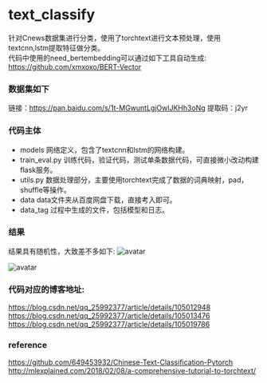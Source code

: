 # text_classify
针对Cnews数据集进行分类，使用了torchtext进行文本预处理，使用textcnn,lstm提取特征做分类。  
代码中使用的need_bertembedding可以通过如下工具自动生成: https://github.com/xmxoxo/BERT-Vector

### 数据集如下
链接：https://pan.baidu.com/s/1t-MGwuntLgjOwlJKHh3oNg 
提取码：j2yr

### 代码主体
- models
  网络定义，包含了textcnn和lstm的网络构建。
- train_eval.py
  训练代码，验证代码，测试单条数据代码，可直接微小改动构建flask服务。
- utils.py
  数据处理部分，主要使用torchtext完成了数据的词典映射，pad，shuffle等操作。
- data
  data文件夹从百度网盘下载，直接考入即可。
- data_tag
  过程中生成的文件，包括模型和日志。
### 结果
结果具有随机性，大致差不多如下: 
![avatar](https://github.com/mathCrazyy/text_classify/tree/master/pic/eval.png)

![avatar](https://github.com/mathCrazyy/text_classify/tree/master/pic/test.png)

### 代码对应的博客地址:
https://blog.csdn.net/qq_25992377/article/details/105012948  
https://blog.csdn.net/qq_25992377/article/details/105013476  
https://blog.csdn.net/qq_25992377/article/details/105019786

### reference
https://github.com/649453932/Chinese-Text-Classification-Pytorch  
http://mlexplained.com/2018/02/08/a-comprehensive-tutorial-to-torchtext/
